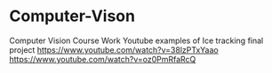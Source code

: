 # Computer-Vison
Computer Vision Course Work
Youtube examples of Ice tracking final project
https://www.youtube.com/watch?v=38lzPTxYaao
https://www.youtube.com/watch?v=oz0PmRfaRcQ
